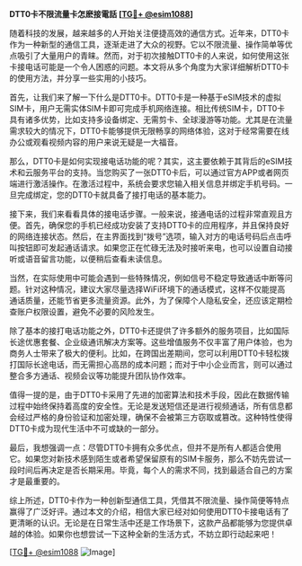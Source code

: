 **DTT0卡不限流量卡怎麽接電話 [[TG💪+ @esim1088](https://t.me/s/esim1088)]**

随着科技的发展，越来越多的人开始关注便捷高效的通信方式。近年来，DTT0卡作为一种新型的通信工具，逐渐走进了大众的视野。它以不限流量、操作简单等优点吸引了大量用户的青睐。然而，对于初次接触DTT0卡的人来说，如何使用这张卡接电话可能是一个令人困惑的问题。本文将从多个角度为大家详细解析DTT0卡的使用方法，并分享一些实用的小技巧。

首先，让我们来了解一下什么是DTT0卡。DTT0卡是一种基于eSIM技术的虚拟SIM卡，用户无需实体SIM卡即可完成手机网络连接。相比传统SIM卡，DTT0卡具有诸多优势，比如支持多设备绑定、无需剪卡、全球漫游等功能。尤其是在流量需求较大的情况下，DTT0卡能够提供无限畅享的网络体验，这对于经常需要在线办公或观看视频内容的用户来说无疑是一大福音。

那么，DTT0卡是如何实现接电话功能的呢？其实，这主要依赖于其背后的eSIM技术和云服务平台的支持。当您购买了一张DTT0卡后，可以通过官方APP或者网页端进行激活操作。在激活过程中，系统会要求您输入相关信息并绑定手机号码。一旦完成绑定，您的DTT0卡就具备了接打电话的基本能力。

接下来，我们来看看具体的接电话步骤。一般来说，接通电话的过程非常直观且方便。首先，确保您的手机已经成功安装了支持DTT0卡的应用程序，并且保持良好的网络连接状态。然后，在主界面找到“拨号”选项，输入对方的电话号码后点击呼叫按钮即可发起通话请求。如果您正在忙碌无法及时接听来电，也可以设置自动接听或语音留言功能，以便稍后查看未读信息。

当然，在实际使用中可能会遇到一些特殊情况，例如信号不稳定导致通话中断等问题。针对这种情况，建议大家尽量选择WiFi环境下的通话模式，这样不仅能提高通话质量，还能节省更多流量资源。此外，为了保障个人隐私安全，还应该定期检查账户权限设置，避免不必要的风险发生。

除了基本的接打电话功能之外，DTT0卡还提供了许多额外的服务项目，比如国际长途优惠套餐、企业级通讯解决方案等。这些增值服务不仅丰富了用户体验，也为商务人士带来了极大的便利。比如，在跨国出差期间，您可以利用DTT0卡轻松拨打国际长途电话，而无需担心高昂的成本问题；而对于中小企业而言，则可以通过整合多方通话、视频会议等功能提升团队协作效率。

值得一提的是，由于DTT0卡采用了先进的加密算法和技术手段，因此在数据传输过程中始终保持着高度的安全性。无论是发送短信还是进行视频通话，所有信息都会经过严格的身份验证和加密处理，确保不会被第三方窃取或篡改。这种特性使得DTT0卡成为现代生活中不可或缺的一部分。

最后，我想强调一点：尽管DTT0卡拥有众多优点，但并不是所有人都适合使用它。如果您对新技术感到陌生或者希望保留原有的SIM卡服务，那么不妨先尝试一段时间后再决定是否长期采用。毕竟，每个人的需求不同，找到最适合自己的方案才是最重要的。

综上所述，DTT0卡作为一种创新型通信工具，凭借其不限流量、操作简便等特点赢得了广泛好评。通过本文的介绍，相信大家已经对如何使用DTT0卡接电话有了更清晰的认识。无论是在日常生活中还是工作场景下，这款产品都能够为您提供卓越的体验。如果你也想尝试一下这种全新的生活方式，不妨立即行动起来吧！

[[TG💪+ @esim1088](https://t.me/s/esim1088) ![Image](https://i.postimg.cc/4NQfJmqS/Snipaste-2025-05-13-00-14-12.png)]